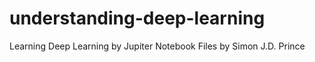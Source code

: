 # understanding-deep-learning
Learning Deep Learning by Jupiter Notebook Files by Simon J.D. Prince

